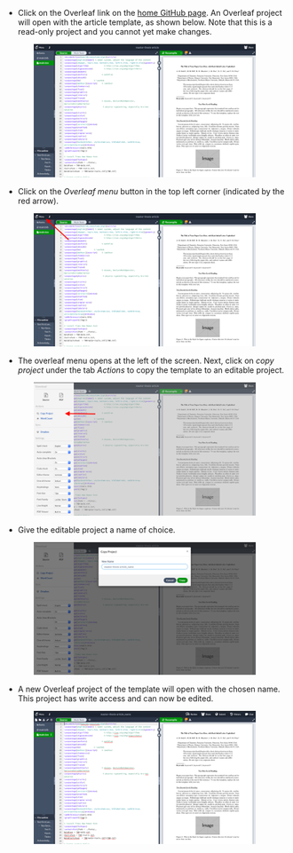 - Click on the Overleaf link on the [home GitHub page](README.md). An Overleaf project will open with the article template, as shown below. Note that this is a read-only project and you cannot yet make changes.

<p align="center">
<img src="media/overleaf_project_RO.png" width="400">
</p>

- Click on the *Overleaf menu* button in the top left corner (indicated by the red arrow).

<p align="center">
<img src="media/overleaf_project_RO_annotated.png" width="400">
</p>

- The overleaf menu opens at the left of the screen. Next, click on *copy project* under the tab *Actions* to copy the template to an editable project.

<p align="center">
<img src="media/overleaf_project_menu.png" width="400">
</p>

- Give the editable project a name of choice.

<p align="center">
<img src="media/overleaf_project_copy.png" width="400">
</p>

- A new Overleaf project of the template will open with the chosen name. This project has write access and can now be edited.

<p align="center">
<img src="media/overleaf_project_W.png" width="400">
</p>
